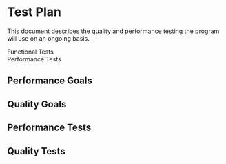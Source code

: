 # Test Plan
This document describes the quality and performance testing the program will use on an ongoing basis.

Functional Tests </br>
Performance Tests

## Performance Goals

## Quality Goals

## Performance Tests

## Quality Tests

